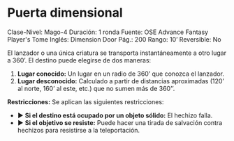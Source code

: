 # Puerta dimensional

Clase-Nivel: Mago-4
Duración: 1 ronda
Fuente: OSE Advance Fantasy Player's Tome
Inglés: Dimension Door
Pág.: 200
Rango: 10’
Reversible: No

El lanzador o una única criatura se transporta instantáneamente a otro lugar a 360’. El destino puede elegirse de dos maneras: 

1. **Lugar conocido:** Un lugar en un radio de 360’ que conozca el lanzador. 
2. **Lugar desconocido:** Calculado a partir de distancias aproximadas (120’ al norte, 160’ al este, etc.) que no sumen más de 360’’.

**Restricciones:** Se aplican las siguientes restricciones: 

- ▶ **Si el destino está ocupado por un objeto sólido:** El hechizo falla.
- ▶ **Si el objetivo se resiste:** Puede hacer una tirada de salvación contra hechizos para resistirse a la teleportación.